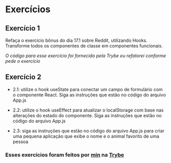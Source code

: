 # Exercícios

## Exercício 1

Refaça o exercicio bônus do dia 17.1 sobre Reddit, utilizando Hooks. Transforme todos os componentes de classe em componentes funcionais.

_O código para esse exercício foi fornecido pela Trybe eu refatorei conforme pede o exercício_

## Exercício 2

* 2.1: utilize o hook useState para conectar um campo de formulário com o componente React. Siga as instruções que estão no código do arquivo App.js

* 2.2: utilize o hook useEffect para atualizar o localStorage com base nas alterações do estado do componente. Siga as instruções que estão no código do arquivo App.js

* 2.3: siga as instruções que estão no código do arquivo App.js para criar uma pequena aplicação que exibe o nome e o animal favorito de uma pessoa

### Esses exercícios foram feitos por [min](https://www.linkedin.com/in/jonathanrei5/) na [Trybe](https://www.betrybe.com/)
